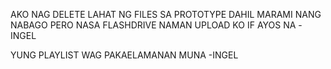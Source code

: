 AKO NAG DELETE LAHAT NG FILES SA PROTOTYPE DAHIL MARAMI NANG NABAGO PERO NASA FLASHDRIVE NAMAN UPLOAD KO IF AYOS NA -INGEL

YUNG PLAYLIST WAG PAKAELAMANAN MUNA -INGEL
